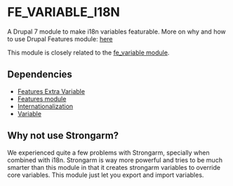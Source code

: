 FE_VARIABLE_I18N
================

A Drupal 7 module to make i18n variables featurable.
More on why and how to use Drupal Features module: [here](https://fosswiki.liip.ch/display/DRUPAL/Drupal+7+using+the+features+module)

This module is closely related to the [fe_variable module](https://github.com/liip/fe_variable).

Dependencies
------------------
 * [Features Extra Variable](https://github.com/liip/fe_variable)
 * [Features module](http://drupal.org/project/features)
 * [Internationalization](http://drupal.org/project/i18n)
 * [Variable](http://drupal.org/project/variable)

Why not use Strongarm?
------------------

We experienced quite a few problems with Strongarm, specially when combined with i18n. Strongarm is way more powerful and tries to be much smarter than this module in that it creates strongarm variables to override core variables. This module just let you export and import variables.
